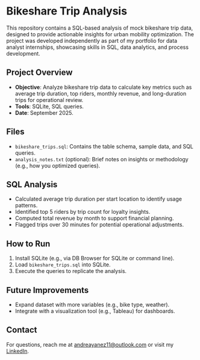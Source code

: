 # Bikeshare Trip Analysis

This repository contains a SQL-based analysis of mock bikeshare trip data, designed to provide actionable insights for urban mobility optimization. The project was developed independently as part of my portfolio for data analyst internships, showcasing skills in SQL, data analytics, and process development.

## Project Overview
- **Objective**: Analyze bikeshare trip data to calculate key metrics such as average trip duration, top riders, monthly revenue, and long-duration trips for operational review.
- **Tools**: SQLite, SQL queries.
- **Date**: September 2025.

## Files
- `bikeshare_trips.sql`: Contains the table schema, sample data, and SQL queries.
- `analysis_notes.txt` (optional): Brief notes on insights or methodology (e.g., how you optimized queries).

## SQL Analysis
- Calculated average trip duration per start location to identify usage patterns.
- Identified top 5 riders by trip count for loyalty insights.
- Computed total revenue by month to support financial planning.
- Flagged trips over 30 minutes for potential operational adjustments.

## How to Run
1. Install SQLite (e.g., via DB Browser for SQLite or command line).
2. Load `bikeshare_trips.sql` into SQLite.
3. Execute the queries to replicate the analysis.

## Future Improvements
- Expand dataset with more variables (e.g., bike type, weather).
- Integrate with a visualization tool (e.g., Tableau) for dashboards.

## Contact
For questions, reach me at andreayanez11@outlook.com or visit my [LinkedIn](https://www.linkedin.com/in/andreayanezsoto).

